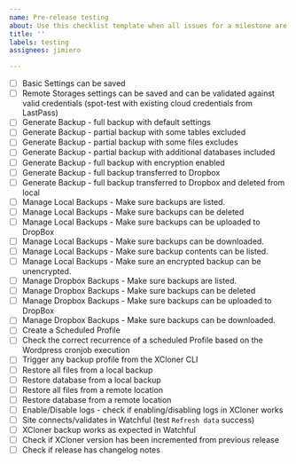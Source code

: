 ```yaml
---
name: Pre-release testing
about: Use this checklist template when all issues for a milestone are complete.
title: ''
labels: testing
assignees: jimiero

---
```


- [ ] Basic Settings can be saved
- [ ] Remote Storages settings can be saved and can be validated against valid credentials (spot-test with existing cloud credentials from LastPass)
- [ ] Generate Backup - full backup with default settings
- [ ] Generate Backup - partial backup with some tables excluded
- [ ] Generate Backup - partial backup with some files excludes
- [ ] Generate Backup - partial backup with additional databases included
- [ ] Generate Backup - full backup with encryption enabled
- [ ] Generate Backup - full backup transferred to Dropbox
- [ ] Generate Backup - full backup transferred to Dropbox and deleted from local
- [ ] Manage Local Backups - Make sure backups are listed.
- [ ] Manage Local Backups - Make sure backups can be deleted
- [ ] Manage Local Backups - Make sure backups can be uploaded to DropBox
- [ ] Manage Local Backups - Make sure backups can be downloaded. 
- [ ] Manage Local Backups - Make sure backup contents can be listed.
- [ ] Manage Local Backups - Make sure an encrypted backup can be unencrypted.
- [ ] Manage Dropbox Backups - Make sure backups are listed.
- [ ] Manage Dropbox Backups - Make sure backups can be deleted
- [ ] Manage Dropbox Backups - Make sure backups can be uploaded to DropBox
- [ ] Manage Dropbox Backups - Make sure backups can be downloaded. 
- [ ] Create a Scheduled Profile
- [ ] Check the correct recurrence of a scheduled Profile based on the Wordpress cronjob execution
- [ ] Trigger any backup profile from the XCloner CLI 
- [ ] Restore all files from a local backup
- [ ] Restore database from a local backup
- [ ] Restore all files from a remote location
- [ ] Restore database from a remote location
- [ ] Enable/Disable logs - check if enabling/disabling logs in XCloner works
- [ ] Site connects/validates in Watchful (test `Refresh data` success)
- [ ] XCloner backup works as expected in Watchful
- [ ] Check if XCloner version has been incremented from previous release
- [ ] Check if release has changelog notes
